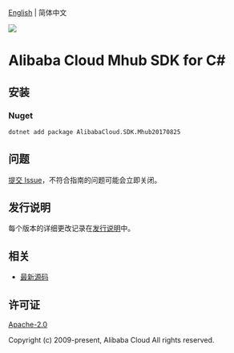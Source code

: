 [English](README.md) | 简体中文

![](https://aliyunsdk-pages.alicdn.com/icons/AlibabaCloud.svg)

# Alibaba Cloud Mhub SDK for C#

## 安装

### Nuget

```bash
dotnet add package AlibabaCloud.SDK.Mhub20170825
```

## 问题

[提交 Issue](https://github.com/aliyun/alibabacloud-csharp-sdk/issues/new)，不符合指南的问题可能会立即关闭。

## 发行说明

每个版本的详细更改记录在[发行说明](./ChangeLog.md)中。

## 相关

* [最新源码](https://github.com/aliyun/alibabacloud-csharp-sdk/)

## 许可证

[Apache-2.0](http://www.apache.org/licenses/LICENSE-2.0)

Copyright (c) 2009-present, Alibaba Cloud All rights reserved.
